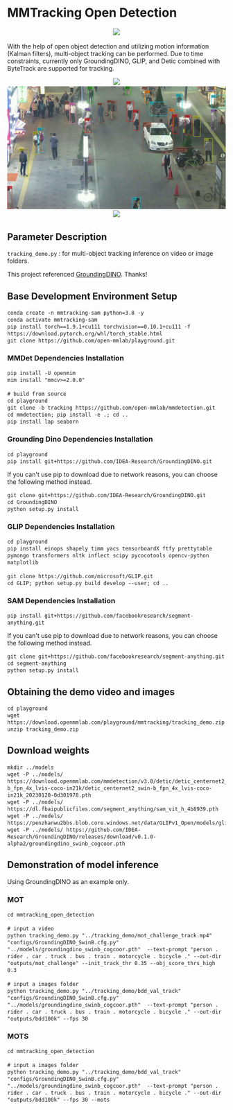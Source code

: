 # MMTracking Open Detection

<div align=center>
<img src="https://user-images.githubusercontent.com/27466624/231666666-4f4c5696-df73-45cd-af04-758ea3806a82.png"/>
</div>

With the help of open object detection and utilizing motion information (Kalman filters), multi-object tracking can be performed.
Due to time constraints, currently only GroundingDINO, GLIP, and Detic combined with ByteTrack are supported for tracking.

<div align="center">
<img src="https://github.com/zwhus/pictures/raw/main/bdd.gif">
<img src="https://github.com/zwhus/pictures/raw/main/demo.gif">
<img src="https://github.com/zwhus/pictures/raw/main/demo%2B(1).gif">
</div>

## Parameter Description

`tracking_demo.py` : for multi-object tracking inference on video or image folders.

This project referenced [GroundingDINO](https://github.com/IDEA-Research/GroundingDINO). Thanks!

## Base Development Environment Setup

```shell
conda create -n mmtracking-sam python=3.8 -y
conda activate mmtracking-sam
pip install torch==1.9.1+cu111 torchvision==0.10.1+cu111 -f https://download.pytorch.org/whl/torch_stable.html
git clone https://github.com/open-mmlab/playground.git
```

### MMDet Dependencies Installation

```shell
pip install -U openmim
mim install "mmcv>=2.0.0"

# build from source
cd playground
git clone -b tracking https://github.com/open-mmlab/mmdetection.git
cd mmdetection; pip install -e .; cd ..
pip install lap seaborn
```

### Grounding Dino Dependencies Installation

```shell
cd playground
pip install git+https://github.com/IDEA-Research/GroundingDINO.git
```

If you can't use pip to download due to network reasons, you can choose the following method instead.

```
git clone git+https://github.com/IDEA-Research/GroundingDINO.git
cd GroundingDINO
python setup.py install
```

### GLIP Dependencies Installation

```shell
cd playground
pip install einops shapely timm yacs tensorboardX ftfy prettytable pymongo transformers nltk inflect scipy pycocotools opencv-python matplotlib

git clone https://github.com/microsoft/GLIP.git
cd GLIP; python setup.py build develop --user; cd ..
```

### SAM Dependencies Installation

```shell
pip install git+https://github.com/facebookresearch/segment-anything.git
```

If you can't use pip to download due to network reasons, you can choose the following method instead.

```
git clone git+https://github.com/facebookresearch/segment-anything.git
cd segment-anything
python setup.py install
```

## Obtaining the demo video and images

```shell
cd playground
wget https://download.openmmlab.com/playground/mmtracking/tracking_demo.zip
unzip tracking_demo.zip
```

## Download weights

```shell
mkdir ../models
wget -P ../models/ https://download.openmmlab.com/mmdetection/v3.0/detic/detic_centernet2_swin-b_fpn_4x_lvis-coco-in21k/detic_centernet2_swin-b_fpn_4x_lvis-coco-in21k_20230120-0d301978.pth
wget -P ../models/ https://dl.fbaipublicfiles.com/segment_anything/sam_vit_h_4b8939.pth
wget -P ../models/ https://penzhanwu2bbs.blob.core.windows.net/data/GLIPv1_Open/models/glip_a_tiny_o365.pth
wget -P ../models/ https://github.com/IDEA-Research/GroundingDINO/releases/download/v0.1.0-alpha2/groundingdino_swinb_cogcoor.pth
```

## Demonstration of model inference

Using GroundingDINO as an example only.

### MOT

```shell
cd mmtracking_open_detection

# input a video
python tracking_demo.py "../tracking_demo/mot_challenge_track.mp4" "configs/GroundingDINO_SwinB.cfg.py" "../models/groundingdino_swinb_cogcoor.pth"  --text-prompt "person . rider . car . truck . bus . train . motorcycle . bicycle ." --out-dir "outputs/mot_challenge" --init_track_thr 0.35 --obj_score_thrs_high 0.3

# input a images folder
python tracking_demo.py "../tracking_demo/bdd_val_track" "configs/GroundingDINO_SwinB.cfg.py" "../models/groundingdino_swinb_cogcoor.pth"  --text-prompt "person . rider . car . truck . bus . train . motorcycle . bicycle ." --out-dir "outputs/bdd100k" --fps 30
```

### MOTS

```shell
cd mmtracking_open_detection

# input a images folder
python tracking_demo.py "../tracking_demo/bdd_val_track" "configs/GroundingDINO_SwinB.cfg.py" "../models/groundingdino_swinb_cogcoor.pth"  --text-prompt "person . rider . car . truck . bus . train . motorcycle . bicycle ." --out-dir "outputs/bdd100k" --fps 30 --mots
```

